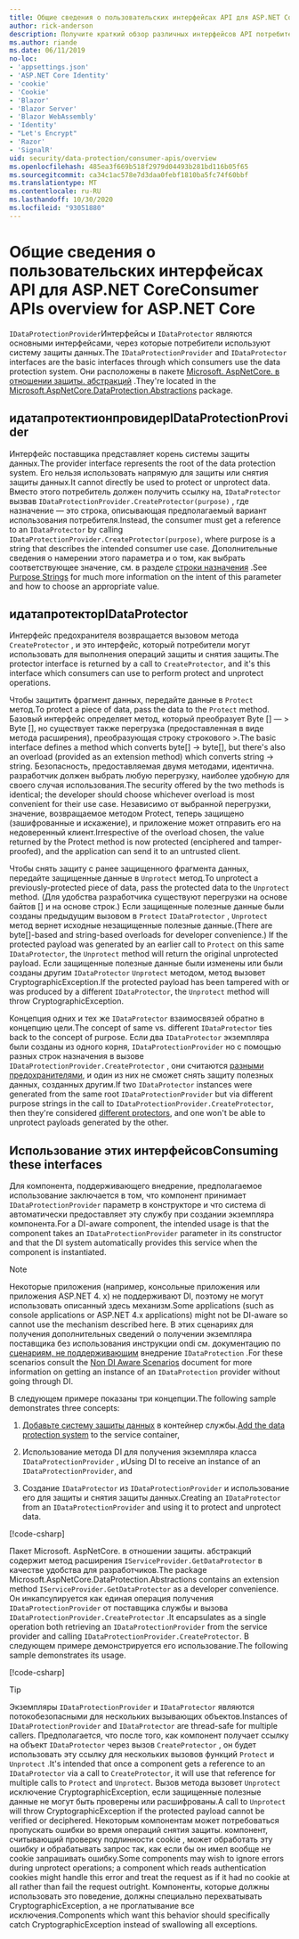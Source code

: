 ```yaml
---
title: Общие сведения о пользовательских интерфейсах API для ASP.NET Core
author: rick-anderson
description: Получите краткий обзор различных интерфейсов API потребителя, доступных в ASP.NET Coreной библиотеке защиты данных.
ms.author: riande
ms.date: 06/11/2019
no-loc:
- 'appsettings.json'
- 'ASP.NET Core Identity'
- 'cookie'
- 'Cookie'
- 'Blazor'
- 'Blazor Server'
- 'Blazor WebAssembly'
- 'Identity'
- "Let's Encrypt"
- 'Razor'
- 'SignalR'
uid: security/data-protection/consumer-apis/overview
ms.openlocfilehash: 485ea3f669b518f2979d04493b281bd116b05f65
ms.sourcegitcommit: ca34c1ac578e7d3daa0febf1810ba5fc74f60bbf
ms.translationtype: MT
ms.contentlocale: ru-RU
ms.lasthandoff: 10/30/2020
ms.locfileid: "93051880"
---
```

# <a name="consumer-apis-overview-for-aspnet-core"></a><span data-ttu-id="674c5-103">Общие сведения о пользовательских интерфейсах API для ASP.NET Core</span><span class="sxs-lookup"><span data-stu-id="674c5-103">Consumer APIs overview for ASP.NET Core</span></span>

<span data-ttu-id="674c5-104">`IDataProtectionProvider`Интерфейсы и `IDataProtector` являются основными интерфейсами, через которые потребители используют систему защиты данных.</span><span class="sxs-lookup"><span data-stu-id="674c5-104">The `IDataProtectionProvider` and `IDataProtector` interfaces are the basic interfaces through which consumers use the data protection system.</span></span> <span data-ttu-id="674c5-105">Они расположены в пакете [Microsoft. AspNetCore. в отношении защиты. абстракций](https://www.nuget.org/packages/Microsoft.AspNetCore.DataProtection.Abstractions/) .</span><span class="sxs-lookup"><span data-stu-id="674c5-105">They're located in the [Microsoft.AspNetCore.DataProtection.Abstractions](https://www.nuget.org/packages/Microsoft.AspNetCore.DataProtection.Abstractions/) package.</span></span>

## <a name="idataprotectionprovider"></a><span data-ttu-id="674c5-106">идатапротектионпровидер</span><span class="sxs-lookup"><span data-stu-id="674c5-106">IDataProtectionProvider</span></span>

<span data-ttu-id="674c5-107">Интерфейс поставщика представляет корень системы защиты данных.</span><span class="sxs-lookup"><span data-stu-id="674c5-107">The provider interface represents the root of the data protection system.</span></span> <span data-ttu-id="674c5-108">Его нельзя использовать напрямую для защиты или снятия защиты данных.</span><span class="sxs-lookup"><span data-stu-id="674c5-108">It cannot directly be used to protect or unprotect data.</span></span> <span data-ttu-id="674c5-109">Вместо этого потребитель должен получить ссылку на, `IDataProtector` вызвав `IDataProtectionProvider.CreateProtector(purpose)` , где назначение — это строка, описывающая предполагаемый вариант использования потребителя.</span><span class="sxs-lookup"><span data-stu-id="674c5-109">Instead, the consumer must get a reference to an `IDataProtector` by calling `IDataProtectionProvider.CreateProtector(purpose)`, where purpose is a string that describes the intended consumer use case.</span></span> <span data-ttu-id="674c5-110">Дополнительные сведения о намерении этого параметра и о том, как выбрать соответствующее значение, см. в разделе [строки назначения](xref:security/data-protection/consumer-apis/purpose-strings) .</span><span class="sxs-lookup"><span data-stu-id="674c5-110">See [Purpose Strings](xref:security/data-protection/consumer-apis/purpose-strings) for much more information on the intent of this parameter and how to choose an appropriate value.</span></span>

## <a name="idataprotector"></a><span data-ttu-id="674c5-111">идатапротектор</span><span class="sxs-lookup"><span data-stu-id="674c5-111">IDataProtector</span></span>

<span data-ttu-id="674c5-112">Интерфейс предохранителя возвращается вызовом метода `CreateProtector` , и это интерфейс, который потребители могут использовать для выполнения операций защиты и снятия защиты.</span><span class="sxs-lookup"><span data-stu-id="674c5-112">The protector interface is returned by a call to `CreateProtector`, and it's this interface which consumers can use to perform protect and unprotect operations.</span></span>

<span data-ttu-id="674c5-113">Чтобы защитить фрагмент данных, передайте данные в `Protect` метод.</span><span class="sxs-lookup"><span data-stu-id="674c5-113">To protect a piece of data, pass the data to the `Protect` method.</span></span> <span data-ttu-id="674c5-114">Базовый интерфейс определяет метод, который преобразует Byte [] — > Byte [], но существует также перегрузка (предоставленная в виде метода расширения), преобразующая строку строкового >.</span><span class="sxs-lookup"><span data-stu-id="674c5-114">The basic interface defines a method which converts byte[] -> byte[], but there's also an overload (provided as an extension method) which converts string -> string.</span></span> <span data-ttu-id="674c5-115">Безопасность, предоставляемая двумя методами, идентична. разработчик должен выбрать любую перегрузку, наиболее удобную для своего случая использования.</span><span class="sxs-lookup"><span data-stu-id="674c5-115">The security offered by the two methods is identical; the developer should choose whichever overload is most convenient for their use case.</span></span> <span data-ttu-id="674c5-116">Независимо от выбранной перегрузки, значение, возвращаемое методом Protect, теперь защищено (зашифрованные и искажение), и приложение может отправить его на недоверенный клиент.</span><span class="sxs-lookup"><span data-stu-id="674c5-116">Irrespective of the overload chosen, the value returned by the Protect method is now protected (enciphered and tamper-proofed), and the application can send it to an untrusted client.</span></span>

<span data-ttu-id="674c5-117">Чтобы снять защиту с ранее защищенного фрагмента данных, передайте защищенные данные в `Unprotect` метод.</span><span class="sxs-lookup"><span data-stu-id="674c5-117">To unprotect a previously-protected piece of data, pass the protected data to the `Unprotect` method.</span></span> <span data-ttu-id="674c5-118">(Для удобства разработчика существуют перегрузки на основе байтов [] и на основе строк.) Если защищенные полезные данные были созданы предыдущим вызовом в `Protect` `IDataProtector` , `Unprotect` метод вернет исходные незащищенные полезные данные.</span><span class="sxs-lookup"><span data-stu-id="674c5-118">(There are byte[]-based and string-based overloads for developer convenience.) If the protected payload was generated by an earlier call to `Protect` on this same `IDataProtector`, the `Unprotect` method will return the original unprotected payload.</span></span> <span data-ttu-id="674c5-119">Если защищенные полезные данные были изменены или были созданы другим `IDataProtector` `Unprotect` методом, метод вызовет CryptographicException.</span><span class="sxs-lookup"><span data-stu-id="674c5-119">If the protected payload has been tampered with or was produced by a different `IDataProtector`, the `Unprotect` method will throw CryptographicException.</span></span>

<span data-ttu-id="674c5-120">Концепция одних и тех же `IDataProtector` взаимосвязей обратно в концепцию цели.</span><span class="sxs-lookup"><span data-stu-id="674c5-120">The concept of same vs. different `IDataProtector` ties back to the concept of purpose.</span></span> <span data-ttu-id="674c5-121">Если два `IDataProtector` экземпляра были созданы из одного корня, `IDataProtectionProvider` но с помощью разных строк назначения в вызове `IDataProtectionProvider.CreateProtector` , они считаются [разными предохранителями](xref:security/data-protection/consumer-apis/purpose-strings), и один из них не сможет снять защиту полезных данных, созданных другим.</span><span class="sxs-lookup"><span data-stu-id="674c5-121">If two `IDataProtector` instances were generated from the same root `IDataProtectionProvider` but via different purpose strings in the call to `IDataProtectionProvider.CreateProtector`, then they're considered [different protectors](xref:security/data-protection/consumer-apis/purpose-strings), and one won't be able to unprotect payloads generated by the other.</span></span>

## <a name="consuming-these-interfaces"></a><span data-ttu-id="674c5-122">Использование этих интерфейсов</span><span class="sxs-lookup"><span data-stu-id="674c5-122">Consuming these interfaces</span></span>

<span data-ttu-id="674c5-123">Для компонента, поддерживающего внедрение, предполагаемое использование заключается в том, что компонент принимает `IDataProtectionProvider` параметр в конструкторе и что система di автоматически предоставляет эту службу при создании экземпляра компонента.</span><span class="sxs-lookup"><span data-stu-id="674c5-123">For a DI-aware component, the intended usage is that the component takes an `IDataProtectionProvider` parameter in its constructor and that the DI system automatically provides this service when the component is instantiated.</span></span>

> [!NOTE]
> <span data-ttu-id="674c5-124">Некоторые приложения (например, консольные приложения или приложения ASP.NET 4. x) не поддерживают DI, поэтому не могут использовать описанный здесь механизм.</span><span class="sxs-lookup"><span data-stu-id="674c5-124">Some applications (such as console applications or ASP.NET 4.x applications) might not be DI-aware so cannot use the mechanism described here.</span></span> <span data-ttu-id="674c5-125">В этих сценариях для получения дополнительных сведений о получении экземпляра поставщика без использования инструкции ondi см. документацию по [сценариям, не поддерживающим](xref:security/data-protection/configuration/non-di-scenarios) внедрение `IDataProtection` .</span><span class="sxs-lookup"><span data-stu-id="674c5-125">For these scenarios consult the [Non DI Aware Scenarios](xref:security/data-protection/configuration/non-di-scenarios) document for more information on getting an instance of an `IDataProtection` provider without going through DI.</span></span>

<span data-ttu-id="674c5-126">В следующем примере показаны три концепции.</span><span class="sxs-lookup"><span data-stu-id="674c5-126">The following sample demonstrates three concepts:</span></span>

1. <span data-ttu-id="674c5-127">[Добавьте систему защиты данных](xref:security/data-protection/configuration/overview) в контейнер службы.</span><span class="sxs-lookup"><span data-stu-id="674c5-127">[Add the data protection system](xref:security/data-protection/configuration/overview) to the service container,</span></span>

2. <span data-ttu-id="674c5-128">Использование метода DI для получения экземпляра класса `IDataProtectionProvider` , и</span><span class="sxs-lookup"><span data-stu-id="674c5-128">Using DI to receive an instance of an `IDataProtectionProvider`, and</span></span>

3. <span data-ttu-id="674c5-129">Создание `IDataProtector` из `IDataProtectionProvider` и использование его для защиты и снятия защиты данных.</span><span class="sxs-lookup"><span data-stu-id="674c5-129">Creating an `IDataProtector` from an `IDataProtectionProvider` and using it to protect and unprotect data.</span></span>

[!code-csharp[](../using-data-protection/samples/protectunprotect.cs?highlight=26,34,35,36,37,38,39,40)]

<span data-ttu-id="674c5-130">Пакет Microsoft. AspNetCore. в отношении защиты. абстракций содержит метод расширения `IServiceProvider.GetDataProtector` в качестве удобства для разработчиков.</span><span class="sxs-lookup"><span data-stu-id="674c5-130">The package Microsoft.AspNetCore.DataProtection.Abstractions contains an extension method `IServiceProvider.GetDataProtector` as a developer convenience.</span></span> <span data-ttu-id="674c5-131">Он инкапсулируется как единая операция получения `IDataProtectionProvider` от поставщика службы и вызова `IDataProtectionProvider.CreateProtector` .</span><span class="sxs-lookup"><span data-stu-id="674c5-131">It encapsulates as a single operation both retrieving an `IDataProtectionProvider` from the service provider and calling `IDataProtectionProvider.CreateProtector`.</span></span> <span data-ttu-id="674c5-132">В следующем примере демонстрируется его использование.</span><span class="sxs-lookup"><span data-stu-id="674c5-132">The following sample demonstrates its usage.</span></span>

[!code-csharp[](./overview/samples/getdataprotector.cs?highlight=15)]

>[!TIP]
> <span data-ttu-id="674c5-133">Экземпляры `IDataProtectionProvider` и `IDataProtector` являются потокобезопасными для нескольких вызывающих объектов.</span><span class="sxs-lookup"><span data-stu-id="674c5-133">Instances of `IDataProtectionProvider` and `IDataProtector` are thread-safe for multiple callers.</span></span> <span data-ttu-id="674c5-134">Предполагается, что после того, как компонент получает ссылку на объект `IDataProtector` через вызов `CreateProtector` , он будет использовать эту ссылку для нескольких вызовов функций `Protect` и `Unprotect` .</span><span class="sxs-lookup"><span data-stu-id="674c5-134">It's intended that once a component gets a reference to an `IDataProtector` via a call to `CreateProtector`, it will use that reference for multiple calls to `Protect` and `Unprotect`.</span></span> <span data-ttu-id="674c5-135">Вызов метода вызовет `Unprotect` исключение CryptographicException, если защищенные полезные данные не могут быть проверены или расшифрованы.</span><span class="sxs-lookup"><span data-stu-id="674c5-135">A call to `Unprotect` will throw CryptographicException if the protected payload cannot be verified or deciphered.</span></span> <span data-ttu-id="674c5-136">Некоторым компонентам может потребоваться пропускать ошибки во время операций снятия защиты. компонент, считывающий проверку подлинности cookie , может обработать эту ошибку и обрабатывать запрос так, как если бы он имел вообще не cookie запрашивать ошибку.</span><span class="sxs-lookup"><span data-stu-id="674c5-136">Some components may wish to ignore errors during unprotect operations; a component which reads authentication cookies might handle this error and treat the request as if it had no cookie at all rather than fail the request outright.</span></span> <span data-ttu-id="674c5-137">Компоненты, которые должны использовать это поведение, должны специально перехватывать CryptographicException, а не проглатывание все исключения.</span><span class="sxs-lookup"><span data-stu-id="674c5-137">Components which want this behavior should specifically catch CryptographicException instead of swallowing all exceptions.</span></span>
